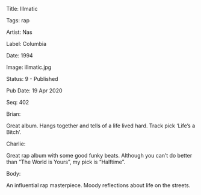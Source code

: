 Title:  Illmatic

Tags:   rap

Artist: Nas

Label:  Columbia

Date:   1994

Image:  illmatic.jpg

Status: 9 - Published

Pub Date: 19 Apr 2020

Seq:    402

Brian: 

Great album. Hangs together and tells of a life lived hard. Track pick ‘Life’s a Bitch’.


Charlie: 

Great rap album with some good funky beats. Although you can’t do better than “The World is Yours”, my pick is “Halftime”.  

Body: 

An influential rap masterpiece. Moody reflections about life on the streets. 

